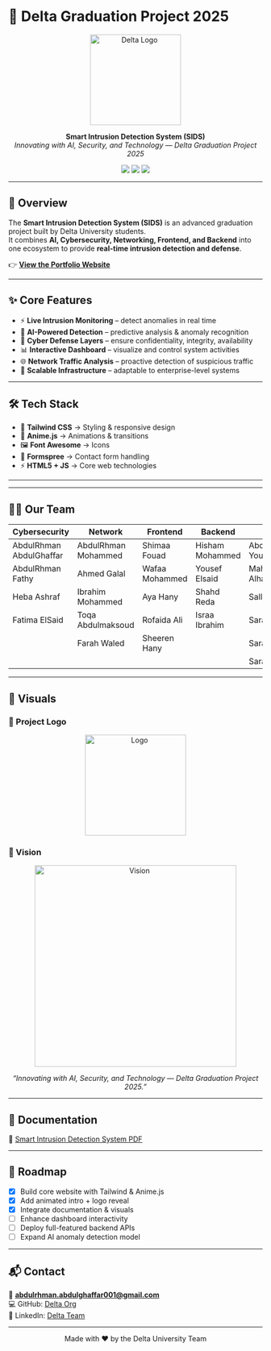 # 🚀 Delta Graduation Project 2025  

<p align="center">
  <img src="https://i.postimg.cc/rwJ6qMM3/Chat-GPT-Image-Sep-3-2025-02-06-48-AM.png" alt="Delta Logo" width="180"/>
</p>

<p align="center">
  <b>Smart Intrusion Detection System (SIDS)</b><br>
  <i>Innovating with AI, Security, and Technology — Delta Graduation Project 2025</i>
</p>

<p align="center">
  <a href="https://delta-g-project.github.io/D.G-Portfolio/"><img src="https://img.shields.io/badge/Live%20Demo-Online-brightgreen?style=for-the-badge&logo=github"></a>
  <img src="https://img.shields.io/badge/Status-Active-blue?style=for-the-badge">
  <img src="https://img.shields.io/badge/License-MIT-orange?style=for-the-badge">
</p>

---

## 📖 Overview  
The **Smart Intrusion Detection System (SIDS)** is an advanced graduation project built by Delta University students.  
It combines **AI, Cybersecurity, Networking, Frontend, and Backend** into one ecosystem to provide **real-time intrusion detection and defense**.  

👉 [**View the Portfolio Website**](https://delta-g-project.github.io/D.G-Portfolio/)  

---

## ✨ Core Features  
- ⚡ **Live Intrusion Monitoring** – detect anomalies in real time  
- 🤖 **AI-Powered Detection** – predictive analysis & anomaly recognition  
- 🔐 **Cyber Defense Layers** – ensure confidentiality, integrity, availability  
- 📊 **Interactive Dashboard** – visualize and control system activities  
- 🌐 **Network Traffic Analysis** – proactive detection of suspicious traffic  
- 🚀 **Scalable Infrastructure** – adaptable to enterprise-level systems  

---

## 🛠️ Tech Stack  
- 🎨 **Tailwind CSS** → Styling & responsive design  
- 🎥 **Anime.js** → Animations & transitions  
- 🖼️ **Font Awesome** → Icons  
- 📩 **Formspree** → Contact form handling  
- ⚡ **HTML5 + JS** → Core web technologies  

---


---

## 👨‍💻 Our Team  

<div align="center">

| Cybersecurity | Network | Frontend | Backend | AI |
|---------------|---------|----------|---------|----|
| AbdulRhman AbdulGhaffar | AbdulRhman Mohammed | Shimaa Fouad | Hisham Mohammed | AbdulRhman Yousry |
| AbdulRhman Fathy | Ahmed Galal | Wafaa Mohammed | Yousef Elsaid | Mahmoud Alhaz |
| Heba Ashraf | Ibrahim Mohammed | Aya Hany | Shahd Reda | Sally Gamal |
| Fatima ElSaid | Toqa Abdulmaksoud | Rofaida Ali | Israa Ibrahim | Sara Ibrahim |
| | Farah Waled | Sheeren Hany | | Sara Anwar |
| | | | | Sara Awad |

</div>

---

## 📸 Visuals  

### 🔹 Project Logo  
<p align="center">
  <img src="https://i.postimg.cc/rwJ6qMM3/Chat-GPT-Image-Sep-3-2025-02-06-48-AM.png" alt="Logo" width="200"/>
</p>

### 🔹 Vision  
<p align="center">
  <img src="https://i.postimg.cc/QM4RWmBq/Chat-GPT-Image-Sep-3-2025-02-04-26-AM.png" alt="Vision" width="400"/>
</p>

<p align="center"><i>“Innovating with AI, Security, and Technology — Delta Graduation Project 2025.”</i></p>

---

## 📑 Documentation  
📄 [Smart Intrusion Detection System PDF](./docs/Smart%20Intrusion%20Detection%20System.pdf)  

---

## 🚦 Roadmap  
- [x] Build core website with Tailwind & Anime.js  
- [x] Add animated intro + logo reveal  
- [x] Integrate documentation & visuals  
- [ ] Enhance dashboard interactivity  
- [ ] Deploy full-featured backend APIs  
- [ ] Expand AI anomaly detection model  

---

## 📬 Contact  
📧 **abdulrhman.abdulghaffar001@gmail.com**  
💻 GitHub: [Delta Org](https://github.com/)  
🔗 LinkedIn: [Delta Team](https://linkedin.com/)  

---


<p align="center">
  Made with ❤️ by the Delta University Team
</p>

